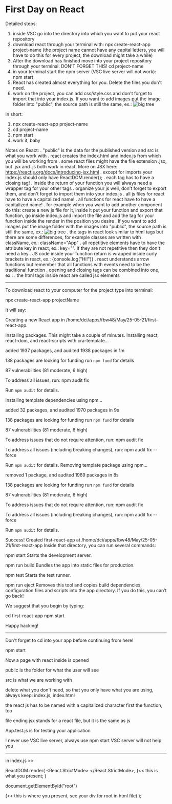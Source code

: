 # First Day on React

Detailed steps:

1. inside VSC go into the directory into which you want to put your react repository
2. download react through your terminal with:
   npx create-react-app project-name
   (the project name cannot have any capital letters, you will have to do this for every project, the download might take a while)
3. After the download has finished move into your project repository through your terminal. DON'T FORGET THIS!
   cd project-name
4. in your terminal start the npm server (VSC live server will not work): npm start
5. React has created almost everything for you. Delete the files you don't need.
6. work on the project, you can add css/style.css and don't forget to import that into your index.js.
   If you want to add images put the image folder into "public", the source path is still the same, ex.: <img className="pic" src="./img/tree.jpeg" alt="big tree" />

In short:

1. npx create-react-app project-name
2. cd project-name
3. npm start
4. work it, baby

Notes on React:
. "public" is the data for the published version and src is what you work with
. react creates the index.html and index.js from which you will be working from
. some react files might have the file extension .jsx, but .jsx and .js both work in react. More on JSX here: https://reactjs.org/docs/introducing-jsx.html
. except for imports your index.js should only have ReactDOM.render();
. each tag has to have a closing tag!
. inside the return of your function you will always need a wrapper tag for your other tags
. organize your js well, don't forget to export them, and don't forget to import them into your index.js
. all js files for react have to have a capitalized name!
. all functions for react have to have a capitalized name!
. for example when you want to add another component do this: create a new js file for it, inside it put your function and export that function, go inside index.js and import the file and add the tag for your function inside the render in the position you desire
. If you want to add images put the image folder with the images into "public", the source path is still the same, ex.: <img className="pic" src="./img/tree.jpeg" alt="big tree" />
. the tags in react look similar to html tags but there are some differences, for example classes are written with className, ex.: className="App"
. all repetitive elements have to have the attribute key in react, ex.: key="". If they are not repetitive then they don't need a key
. JS code inside your function return is wrapped inside curly brackets in react, ex.: {console.log("Hi!")}
. react understands arrow functions but remember that all functions with events need to be the traditional function
. opening and closing tags can be combined into one, ex.: <App />
. the html tags inside react are called jsx elements

---

To download react to your computer for the project type into terminal:

npx create-react-app projectName

It will say:

Creating a new React app in /home/dci/apps/fbw48/May/25-05-21/first-react-app.

Installing packages. This might take a couple of minutes.
Installing react, react-dom, and react-scripts with cra-template...

added 1937 packages, and audited 1938 packages in 1m

138 packages are looking for funding
run `npm fund` for details

87 vulnerabilities (81 moderate, 6 high)

To address all issues, run:
npm audit fix

Run `npm audit` for details.

Installing template dependencies using npm...

added 32 packages, and audited 1970 packages in 9s

138 packages are looking for funding
run `npm fund` for details

87 vulnerabilities (81 moderate, 6 high)

To address issues that do not require attention, run:
npm audit fix

To address all issues (including breaking changes), run:
npm audit fix --force

Run `npm audit` for details.
Removing template package using npm...

removed 1 package, and audited 1969 packages in 8s

138 packages are looking for funding
run `npm fund` for details

87 vulnerabilities (81 moderate, 6 high)

To address issues that do not require attention, run:
npm audit fix

To address all issues (including breaking changes), run:
npm audit fix --force

Run `npm audit` for details.

Success! Created first-react-app at /home/dci/apps/fbw48/May/25-05-21/first-react-app
Inside that directory, you can run several commands:

npm start
Starts the development server.

npm run build
Bundles the app into static files for production.

npm test
Starts the test runner.

npm run eject
Removes this tool and copies build dependencies, configuration files
and scripts into the app directory. If you do this, you can’t go back!

We suggest that you begin by typing:

cd first-react-app
npm start

Happy hacking!

---

Don't forget to cd into your app before continuing from here!

npm start

Now a page with react inside is opened

public is the folder for what the user will see

src is what we are working with

delete what you don't need, so that you only have what you are using, always keep: index.js, index.html

the react js has to be named with a capitalized character first
the function, too

file ending jsx stands for a react file, but it is the same as js

App.test.js is for testing your application

! never use VSC live server, always use npm start VSC server will not help you

---

in index.js >>

ReactDOM.render(
<React.StrictMode>
<App />
</React.StrictMode>,
(<< this is what you present; )

document.getElementById("root")

(<< this is where you present, see your div for root in html file)
);
